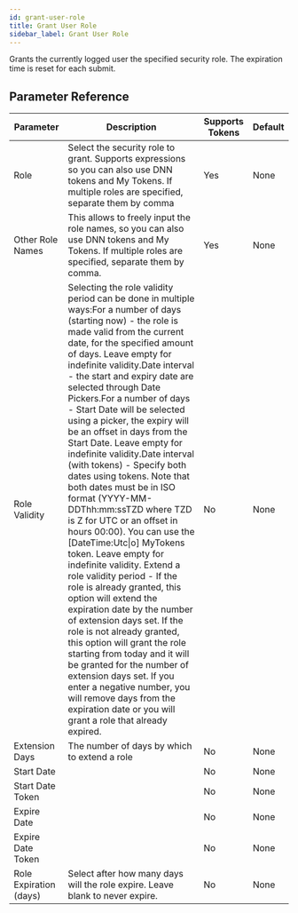 ```yaml
---
id: grant-user-role
title: Grant User Role
sidebar_label: Grant User Role
---
```



Grants the currently logged user the specified security role. The expiration time is reset for each submit.

## Parameter Reference
| Parameter | Description | Supports Tokens | Default |
| -- | -- | -- | -- |
| Role | Select the security role to grant. Supports expressions so you can also use DNN tokens and My Tokens. If multiple roles are specified, separate them by comma | Yes | None |
| Other Role Names | This allows to freely input the role names, so you can also use DNN tokens and My Tokens. If multiple roles are specified, separate them by comma. | Yes | None |
| Role Validity | Selecting the role validity period can be done in multiple ways:For a number of days (starting now) - the role is made valid from the current date, for the specified amount of days. Leave empty for indefinite validity.Date interval - the start and expiry date are selected through Date Pickers.For a number of days - Start Date will be selected using a picker, the expiry will be an offset in days from the Start Date. Leave empty for indefinite validity.Date interval (with tokens) - Specify both dates using tokens. Note that both dates must be in ISO format (YYYY-MM-DDThh:mm:ssTZD where TZD is Z for UTC or an offset in hours 00:00). You can use the [DateTime:Utc&#124;o] MyTokens token. Leave empty for indefinite validity. Extend a role validity period - If the role is already granted, this option will extend the expiration date by the number of extension days set. If the role is not already granted, this option will grant the role starting from today and it will be granted for the number of extension days set. If you enter a negative number, you will remove days from the expiration date or you will grant a role that already expired. | No | None |
| Extension Days | The number of days by which to extend a role | No | None |
| Start Date |  | No | None |
| Start Date Token |  | No | None |
| Expire Date |  | No | None |
| Expire Date Token |  | No | None |
| Role Expiration (days) | Select after how many days will the role expire. Leave blank to never expire. | No | None |
